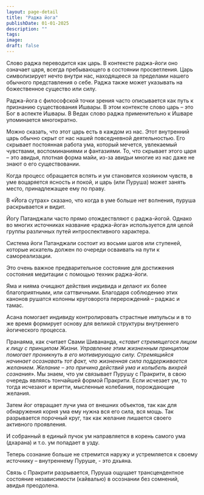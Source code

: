 ```yaml
---
layout: page-detail
title: "Раджа йога"
publishDate: 01-01-2025
description: ""
tags:
image:
draft: false
---
```


Слово раджа переводится как царь. В контексте раджа-йоги оно означает царя, всегда пребывающего в состоянии просветления. Царь символизирует нечто внутри нас, находящееся за пределами нашего обычного представления о себе. Раджа также может указывать на божественное существо или силу. 

Раджа-йога с философской точки зрения часто описывается как путь к признанию существования Ишвары. В этом контексте слово царь – это Бог в аспекте Ишвары. В Ведах слово раджа применительно к Ишваре упоминается многократно.

Можно сказать, что этот царь есть в каждом из нас. Этот внутренний царь обычно скрыт от нас нашей повседневной деятельностью. Его скрывает постоянная работа ума, который мечется, увлекаемый чувствами, воспоминаниями и фантазиями. То, что скрывает этого царя – это авидья, плотная форма майи, из-за авидьи многие из нас даже не знают о его существовании.

Когда процесс обращается вспять и ум становится хозяином чувств, в уме воцаряется ясность и покой, и царь (или Пуруша) может занять место, принадлежащее ему по праву.

В «Йога сутрах» сказано, что когда в уме больше нет волнения, пуруша раскрывается и видит.

Йогу Патанджали часто прямо отождествляют с раджа-йогой. Однако во многих источниках название «раджа-йога» используется для целой группы различных путей интроспективного характера.

Система йоги Патанджали состоит из восьми шагов или ступеней, которые искатель должен по очереди осваивать на пути к самореализации.

Это очень важное предварительное состояние для достижения состояния медитации с помощью техник раджа-йоги.

Яма и нияма очищают действия индивида и делают их более благоприятными, или саттвичными. Благодаря соблюдению этих канонов рушатся колонны круговорота перерождений – раджас и тамас.

Асана помогает индивиду контролировать страстные импульсы и в то же время формирует основу для великой структуры внутреннего йогического процесса.

Пранаяма, как считает Свами Шивананда, «_ставит стремящегося лицом к лицу с принципом Жизни. Управление этим жизненным принципом помогает проникнуть в его мотивирующую силу. Стремящийся начинает осознавать тот факт, что жизненная сила поддерживается желанием. Желание – это причина действий ума и колыбель вихрей сознания_». Мы знаем, что ум связывает Пурушу с Пракрити, в свою очередь являясь тончайшей формой Пракрити. Если исчезает ум, то тогда исчезают и вритти, мысленные колебания, порождающие желания.

Затем йог отвращает лучи ума от внешних объектов, так как для обнаружения корня ума ему нужна вся его сила, вся мощь. Так разрывается порочный круг, так как желание лишается своего активного проявления.

И собранный в единый пучок ум направляется в корень самого ума (дхарана) и т.о. ум попадает в узду. 

Теперь сознание больше не стремится наружу и устремляется к своему источнику – внутреннему Пуруше, - это дхьяна.

Связь с Пракрити разрывается, Пуруша ощущает трансцендентное состояние независимости (кайвалью) в осознании без сомнений, авидья преодолена.
  
  
